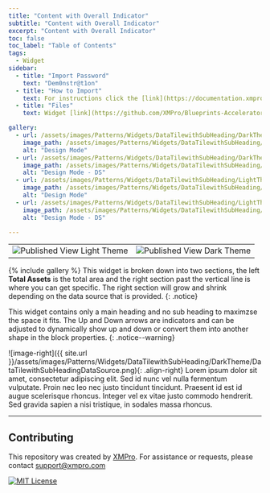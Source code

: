 ```yaml
---
title: "Content with Overall Indicator"
subtitle: "Content with Overall Indicator"
excerpt: "Content with Overall Indicator"
toc: false
toc_label: "Table of Contents"
tags:
  - Widget
sidebar:
  - title: "Import Password"
    text: "Dem0nstr@t1on"
  - title: "How to Import"
    text: For instructions click the [link](https://documentation.xmpro.com/how-tos/apps/manage-widgets#importing-widgets)
  - title: "Files"
    text: Widget [link](https://github.com/XMPro/Blueprints-Accelerators-Patterns/blob/master/Patterns/Widgets/Data%20Tile%20with%20Sub%20Heading.xwid)

gallery:
  - url: /assets/images/Patterns/Widgets/DataTilewithSubHeading/DarkTheme/DataTilewithSubHeadingDesignMode.png
    image_path: /assets/images/Patterns/Widgets/DataTilewithSubHeading/DarkTheme/DataTilewithSubHeadingDesignMode.png
    alt: "Design Mode"
  - url: /assets/images/Patterns/Widgets/DataTilewithSubHeading/DarkTheme/DataTilewithSubHeadingDataSource.png
    image_path: /assets/images/Patterns/Widgets/DataTilewithSubHeading/DarkTheme/DataTilewithSubHeadingDataSource.png
    alt: "Design Mode - DS"
  - url: /assets/images/Patterns/Widgets/DataTilewithSubHeading/LightTheme/DataTilewithSubHeadingDesignMode.png
    image_path: /assets/images/Patterns/Widgets/DataTilewithSubHeading/LightTheme/DataTilewithSubHeadingDesignMode.png
    alt: "Design Mode"
  - url: /assets/images/Patterns/Widgets/DataTilewithSubHeading/LightTheme/DataTilewithSubHeadingDataSource.png
    image_path: /assets/images/Patterns/Widgets/DataTilewithSubHeading/LightTheme/DataTilewithSubHeadingDataSource.png
    alt: "Design Mode - DS"

---
```

<table>
<tr>
  <td><img src="{{ site.url }}/assets/images/Patterns/Widgets/DataTilewithSubHeading/LightTheme/DataTilewithSubHeadingPublishedMode.png" alt="Published View Light Theme"/>
  </td>
  <td><img src="{{ site.url }}/assets/images/Patterns/Widgets/DataTilewithSubHeading/DarkTheme/DataTilewithSubHeadingPublishedMode.png" alt="Published View Dark Theme"/>
  </td>
</tr>
</table>
{% include gallery %}
This widget is broken down into two sections, the left <b>Total Assets</b> is the total area and the right section past the vertical line is where you can get specific. The right section will grow and shrink depending on the data source that is provided.
{: .notice}

This widget contains only a main heading and no sub heading to maximzse the space it fits.
The Up and Down arrows are indicators and can be adjusted to dynamically show up and down or convert them into another shape in the block properties.
{: .notice--warning}

![image-right]({{ site.url }}/assets/images/Patterns/Widgets/DataTilewithSubHeading/DarkTheme/DataTilewithSubHeadingDataSource.png){: .align-right}
Lorem ipsum dolor sit amet, consectetur adipiscing elit. Sed id nunc vel nulla fermentum vulputate. Proin nec leo nec justo tincidunt tincidunt. Praesent id est id augue scelerisque rhoncus. Integer vel ex vitae justo commodo hendrerit. Sed gravida sapien a nisi tristique, in sodales massa rhoncus.
<hr />

## Contributing
This repository was created by <a href="https://xmpro.com/">XMPro</a>. 
For assistance or requests, please contact <a href="mailto:support@xmpro.com">support@xmpro.com</a>

[![MIT License](https://img.shields.io/badge/License-MIT-green.svg)](https://choosealicense.com/licenses/mit/)
